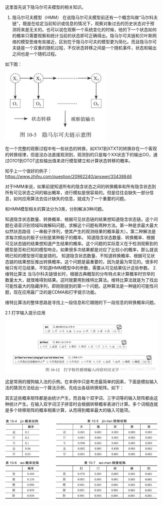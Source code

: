 这里首先说下隐马尔可夫模型的相关知识。

1. 隐马尔可夫模型（HMM）
在说隐马尔可夫模型前还有一个概念叫做“马尔科夫链”，既是在给定当前知识或信息的情况下，观察对象过去的历史状态对于预测将来是无关的。也可以说在观察一个系统变化的时候，他的下一个状态如何的概率只需要观察和统计当前的状态即可正确得出。隐马尔可夫链和贝叶斯网络的模型思维有些接近，区别在于隐马尔可夫的模型更为简化。而且隐马尔可夫链是一个双重的随机过程，不仅状态转移之间是一个随机事件，状态和输出之间也是一个随机过程。

如下图： 

![@隐马示意图](img/1.jpeg)

在一个完整的观察过程中有一些状态的转换，如X1X1到XTXT的转换存在一个客观的转换规律，但是没办法直接观测到，观测到的只是每个XX状态下的输出OO，通过O1O1到OTOT这些输出值来进行模型建立和计算状态转移的概率。

知乎上一个很好的例子： 
https://www.zhihu.com/question/20962240/answer/33438846

对于HMM来说，如果前提知道所有的隐含状态之间的转换概率和所有隐含状态到所有可见状态之间的输出概率，进行模拟是很容易的。但是往往会缺失一部分信息，如何应用算法去估计缺失的信息，就成为了一个重要的问题。

和HMM模型相关的算法分为3类，分别解决3种问题。

知道隐含状态数量、转换概率、根据可见状态链的结果想知道隐含状态链。这个问题在语音识别领域叫做解码问题，求解这个问题有两种方法。第一种是求最大最大似然状态路径（一串骰子序列，使其产生的观测结果的概率最大）。第二种解法是求每次掷出的骰子分别是某种骰子的概率。
知道隐含状态数量、转换概率、根据可见状态链的结果想知道产生结果的概率。这个问题的实际意义在于检测观察到的模型是否和已知的模型吻合。如果很多次结果都是对应了比较小的概率，那么就说明已知的模型很可能是错的。
知道隐含状态数量、不知道转换概率、根据可见状态链的结果想反推出转换概率。这个问题是最重要的，因为是最为常见的。很多时候只有可见结果，不知道HMM模型中的参数，需要从可见结果估计这些参数。
2. 维特比算法
当马尔科夫链很长时，根据古典概型的分布特点来计算概率时穷举的数量太大，就很难得到结果。这时就要用到维特比算法。维特比算法就是为了找出可能性最大的隐藏序列，即刚刚提到的第一个问题。这种算法是一种链的可能性问题，现在应用最广泛的是CDMA和打字提示功能。

维特比算法的整体思路是寻找上一段信息和它跟随的下一段信息的转换概率问题。

2.1 打字输入提示应用

![](img/2.jpeg)


这是常用的搜狗输入法的示例。在本例中只是考虑最简单的因素，下面是模拟输入法的猜测方法给出一个算法示例，先给出各级转换矩阵。如下：



其实这些概率矩阵都是由统计产生，而且每个双字词、三字词等的输入矩阵都由这种统计产生。在输入双字词汉子拼音时会根据转移概率表进行计算。多个词相连就是多个转移矩阵的概率相乘计算，从而得到概率最大的输入可能项。

![](img/3.jpeg)